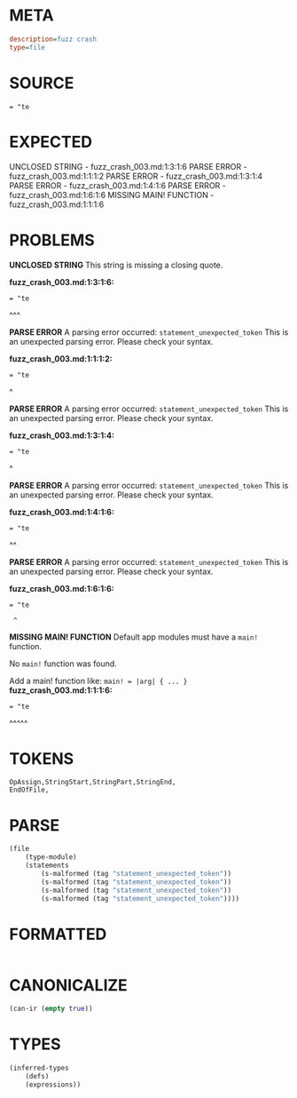 # META
~~~ini
description=fuzz crash
type=file
~~~
# SOURCE
~~~roc
= "te
~~~
# EXPECTED
UNCLOSED STRING - fuzz_crash_003.md:1:3:1:6
PARSE ERROR - fuzz_crash_003.md:1:1:1:2
PARSE ERROR - fuzz_crash_003.md:1:3:1:4
PARSE ERROR - fuzz_crash_003.md:1:4:1:6
PARSE ERROR - fuzz_crash_003.md:1:6:1:6
MISSING MAIN! FUNCTION - fuzz_crash_003.md:1:1:1:6
# PROBLEMS
**UNCLOSED STRING**
This string is missing a closing quote.

**fuzz_crash_003.md:1:3:1:6:**
```roc
= "te
```
  ^^^


**PARSE ERROR**
A parsing error occurred: `statement_unexpected_token`
This is an unexpected parsing error. Please check your syntax.

**fuzz_crash_003.md:1:1:1:2:**
```roc
= "te
```
^


**PARSE ERROR**
A parsing error occurred: `statement_unexpected_token`
This is an unexpected parsing error. Please check your syntax.

**fuzz_crash_003.md:1:3:1:4:**
```roc
= "te
```
  ^


**PARSE ERROR**
A parsing error occurred: `statement_unexpected_token`
This is an unexpected parsing error. Please check your syntax.

**fuzz_crash_003.md:1:4:1:6:**
```roc
= "te
```
   ^^


**PARSE ERROR**
A parsing error occurred: `statement_unexpected_token`
This is an unexpected parsing error. Please check your syntax.

**fuzz_crash_003.md:1:6:1:6:**
```roc
= "te
```
     ^


**MISSING MAIN! FUNCTION**
Default app modules must have a `main!` function.

No `main!` function was found.

Add a main! function like:
`main! = |arg| { ... }`
**fuzz_crash_003.md:1:1:1:6:**
```roc
= "te
```
^^^^^


# TOKENS
~~~zig
OpAssign,StringStart,StringPart,StringEnd,
EndOfFile,
~~~
# PARSE
~~~clojure
(file
	(type-module)
	(statements
		(s-malformed (tag "statement_unexpected_token"))
		(s-malformed (tag "statement_unexpected_token"))
		(s-malformed (tag "statement_unexpected_token"))
		(s-malformed (tag "statement_unexpected_token"))))
~~~
# FORMATTED
~~~roc
~~~
# CANONICALIZE
~~~clojure
(can-ir (empty true))
~~~
# TYPES
~~~clojure
(inferred-types
	(defs)
	(expressions))
~~~
